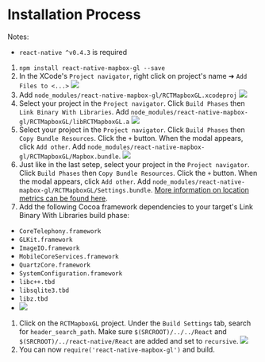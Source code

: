 # Installation Process

Notes:
* `react-native ^v0.4.3` is required

1. `npm install react-native-mapbox-gl --save`
1. In the XCode's `Project navigator`, right click on project's name ➜ `Add Files to <...>` ![](https://cldup.com/k0oJwOUKPN.png)
1. Add `node_modules/react-native-mapbox-gl/RCTMapboxGL.xcodeproj` ![](https://cldup.com/bnJWwtaACM.png)
1. Select your project in the `Project navigator`. Click `Build Phases` then `Link Binary With Libraries`. Add `node_modules/react-native-mapbox-gl/RCTMapboxGL/libRCTMapboxGL.a` ![](https://cldup.com/QWhL_SjobN.png)
1. Select your project in the `Project navigator`. Click `Build Phases` then `Copy Bundle Resources`. Click the `+` button. When the modal appears, click `Add other`. Add `node_modules/react-native-mapbox-gl/RCTMapboxGL/Mapbox.bundle`. ![](https://cldup.com/Oi7uHxc1Fd.png)
1. Just like in the last setep, select your project in the `Project navigator`. Click `Build Phases` then `Copy Bundle Resources`. Click the `+` button. When the modal appears, click `Add other`. Add `node_modules/react-native-mapbox-gl/RCTMapboxGL/Settings.bundle`. [More information on location metrics can be found here](https://www.mapbox.com/mapbox-gl-ios/#metrics_opt_out).
1. Add the following Cocoa framework dependencies to your target's Link Binary With Libraries build phase:
  * `CoreTelephony.framework`
  * `GLKit.framework`
  * `ImageIO.framework`
  * `MobileCoreServices.framework`
  * `QuartzCore.framework`
  * `SystemConfiguration.framework`
  * `libc++.tbd`
  * `libsqlite3.tbd`
  * `libz.tbd`
  * ![](https://cldup.com/KuSEgMQQSy.gif)
1. Click on the `RCTMapboxGL` project. Under the `Build Settings` tab, search for `header_search_path`. Make sure `$(SRCROOT)/../../React` and `$(SRCROOT)/../react-native/React` are added and set to `recursive`. ![](https://cldup.com/81zUEHaKoX.png)
1. You can now `require('react-native-mapbox-gl')` and build.
